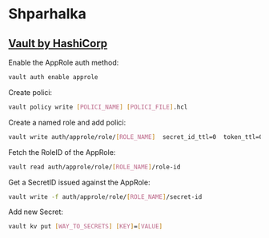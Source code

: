 # Shparhalka
## [Vault by HashiCorp](https://www.vaultproject.io/)
Enable the AppRole auth method:
```sh
vault auth enable approle
```
Create polici:
```sh
vault policy write [POLICI_NAME] [POLICI_FILE].hcl
```
Create a named role and add polici:
```sh
vault write auth/approle/role/[ROLE_NAME]  secret_id_ttl=0  token_ttl=0  token_max_tll=0  policies="[POLICI_NAME]"
```
Fetch the RoleID of the AppRole:
```sh
vault read auth/approle/role/[ROLE_NAME]/role-id
```
Get a SecretID issued against the AppRole:
```sh
vault write -f auth/approle/role/[ROLE_NAME]/secret-id
```
Add new Secret:
```sh
vault kv put [WAY_TO_SECRETS] [KEY]=[VALUE]
```
